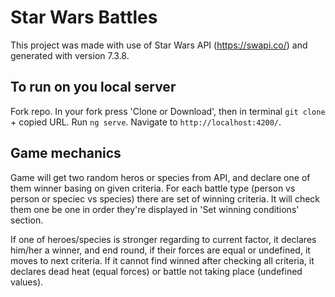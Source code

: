 # Star Wars Battles

This project was made with use of Star Wars API (https://swapi.co/) and generated with version 7.3.8.

## To run on you local server

Fork repo. In your fork press 'Clone or Download', then in terminal `git clone` + copied URL.
Run `ng serve`. 
Navigate to `http://localhost:4200/`.

## Game mechanics

Game will get two random heros or species from  API, and declare one of them winner basing on given criteria.
For each battle type (person vs person or speciec vs species) there are set of winning criteria. 
It will check them one be one in order they're displayed in 'Set winning conditions' section. 

If one of heroes/species is stronger regarding to current factor, it declares him/her a winner, and end round, if their forces are equal or undefined, it moves to next criteria. 
If it cannot find winned after checking all criteria, it declares dead heat (equal forces) or battle not taking place (undefined values). 

